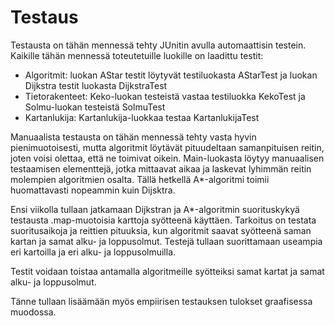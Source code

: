 # Testaus

Testausta on tähän mennessä tehty JUnitin avulla automaattisin testein. Kaikille tähän mennessä toteutetuille luokille on laadittu testit:
- Algoritmit: luokan AStar testit löytyvät testiluokasta AStarTest ja luokan Dijkstra testit luokasta DijkstraTest
- Tietorakenteet: Keko-luokan testeistä vastaa testiluokka KekoTest ja Solmu-luokan testeistä SolmuTest
- Kartanlukija: Kartanlukija-luokkaa testaa KartanlukijaTest

Manuaalista testausta on tähän mennessä tehty vasta hyvin pienimuotoisesti, mutta algoritmit löytävät pituudeltaan samanpituisen reitin, joten voisi olettaa, että ne toimivat oikein. Main-luokasta löytyy manuaalisen testaamisen elementtejä, jotka mittaavat aikaa ja laskevat lyhimmän reitin molempien algoritmien osalta. Tällä hetkellä A*-algoritmi toimii huomattavasti nopeammin kuin Dijsktra.

Ensi viikolla tullaan jatkamaan Dijkstran ja A*-algoritmin suorituskykyä testausta .map-muotoisia karttoja syötteenä käyttäen.
Tarkoitus on testata suoritusaikoja ja reittien pituuksia, kun algoritmit saavat syötteenä saman kartan ja samat alku- ja loppusolmut. Testejä tullaan suorittamaan useampia eri kartoilla ja eri alku- ja loppusolmuilla.

Testit voidaan toistaa antamalla algoritmeille syötteiksi samat kartat ja samat alku- ja loppusolmut.

Tänne tullaan lisäämään myös empiirisen testauksen tulokset graafisessa muodossa.
